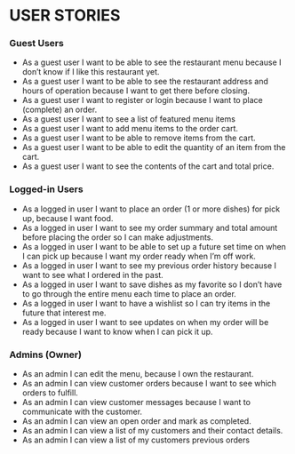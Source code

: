 # USER STORIES
### Guest Users
* As a guest user I want to be able to see the restaurant menu because I don’t know if I like this restaurant yet.
* As a guest user I want to be able to see the restaurant address and hours of operation because I want to get there before closing.
* As a guest user I want to register or login because I want to place (complete) an order.
* As a guest user I want to  see a list of featured menu items
* As a guest user I want to add menu items to the order cart.
* As a guest user I want to be able to remove items from the cart.
* As a guest user I want to be able to edit the quantity of an item from the cart.
* As a guest user I want to see the contents of the cart and total price.

### Logged-in Users
* As a logged in user I want to place an order (1 or more dishes) for pick up, because I want food.
* As a logged in user I want to see my order summary and total amount before placing the order so I can make adjustments.
* As a logged in user I want to be able to set up a future set time on when I can pick up because I want my order ready when I’m off work.
* As a logged in user I want to see my previous order history because I want to see what I ordered in the past.
* As a logged in user I want to save dishes as my favorite so I don’t have to go through the entire menu each time to place an order.
* As a logged in user I want to have a wishlist so I can try items in the future that interest me.
* As a logged in user I want to see updates on when my order will be ready because I want to know when I can pick it up.


### Admins (Owner)
* As an admin I can edit the menu, because I own the restaurant.
* As an admin I can view customer orders because I want to see which orders to fulfill.
* As an admin I can view customer messages because I want to communicate with the customer.
* As an admin I can view an open order and mark as completed.
* As an admin I can view a list of my customers and their contact details.
* As an admin I can view a list of my customers previous orders
